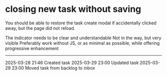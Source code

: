 closing new task without saving
===

You should be able to restore the task create modal if accidentally clicked away, but the page did not reload.

The indicator needs to be clear and understandable
Not in the way, but very visible
Preferably work without JS, or as minimal as possible, while offering progressive enhancement

---

2025-03-28 21:46	Created task
2025-03-29 23:00	Updated task
2025-03-29 23:00	Moved task from backlog to inbox
